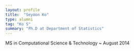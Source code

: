 ```yaml
---
layout: profile
title:  "Seyoon Ko"
type: alumni
tag: "Ko S"
summary: "Ph.D at Department of Statistics"
---
```

MS in Computational Science & Technology ~ August 2014

